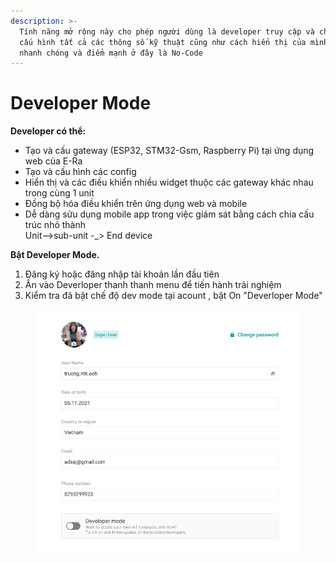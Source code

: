 ```yaml
---
description: >-
  Tính năng mở rộng này cho phép người dùng là developer truy cập và cho phép
  cấu hình tất cả các thông số kỹ thuật cũng như cách hiển thị của mình một cách
  nhanh chóng và điểm mạnh ở đây là No-Code
---
```


# Developer Mode



**Developer có thể:**

* Tạo và cấu gateway (ESP32, STM32-Gsm, Raspberry Pi) tại ứng dụng web của E-Ra
* Tạo và cấu hình các config&#x20;
* Hiển thị và các điều khiển nhiều widget thuộc các gateway khác nhau trong cùng 1 unit
* Đồng bộ hóa điều khiển trên ứng dụng web và mobile
* Dễ dàng sửu dụng mobile app trong việc giám sát bằng cách chia cấu trúc nhỏ thành \
  Unit-->sub-unit -\_> End device

**Bật Developer Mode.**

1. Đăng ký hoặc đăng nhập tài khoản lần đầu tiên
2. Ấn vào Deverloper thanh thanh menu để tiến hành trải nghiệm
3. Kiểm tra đã bật chế độ dev mode tại acount , bật On "Deverloper Mode"

<figure><img src="../.gitbook/assets/Screen Shot 2022-07-22 at 14.08.29.png" alt=""><figcaption></figcaption></figure>

